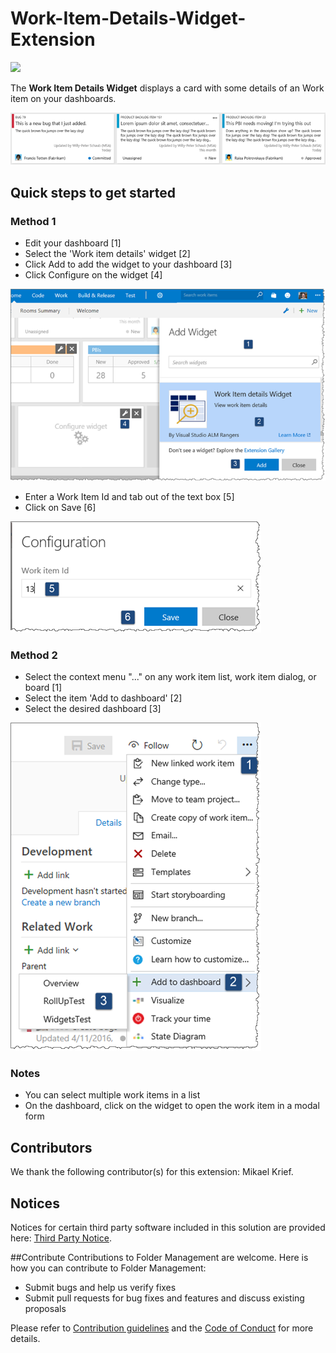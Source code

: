 # Work-Item-Details-Widget-Extension

![](https://almrangers.visualstudio.com/_apis/public/build/definitions/7f3cfb9a-d1cb-4e66-9d36-1af87b906fe9/112/badge)

The **Work Item Details Widget** displays a card with some details of an Work item on your dashboards.

![detailed cards](src/img/detailed-cards.png)

## Quick steps to get started ###

### Method 1

- Edit your dashboard [1]
- Select the 'Work item details' widget [2]
- Click Add to add the widget to your dashboard [3]
- Click Configure on the widget [4]

![add widget](src/img/add-widget-steps.png)

- Enter a Work Item Id and tab out of the text box [5]
- Click on Save [6]

![add wi](src/img/wi-id-configuration.png)

### Method 2

- Select the context menu "..." on any work item list, work item dialog, or board [1]
- Select the item 'Add to dashboard' [2]
- Select the desired dashboard [3]

![add to dashboard](src/img/add-dashboard.png)

### Notes

- You can select multiple work items in a list
- On the dashboard, click on the widget to open the work item in a modal form 

## Contributors ###
We thank the following contributor(s) for this extension: Mikael Krief.

## Notices
Notices for certain third party software included in this solution are provided here: [Third Party Notice](ThirdPartyNotices.txt).

##Contribute
Contributions to Folder Management are welcome. Here is how you can contribute to Folder Management:  

- Submit bugs and help us verify fixes  
- Submit pull requests for bug fixes and features and discuss existing proposals   

Please refer to [Contribution guidelines](.github/CONTRIBUTING.md) and the [Code of Conduct](.github/COC.md) for more details.

